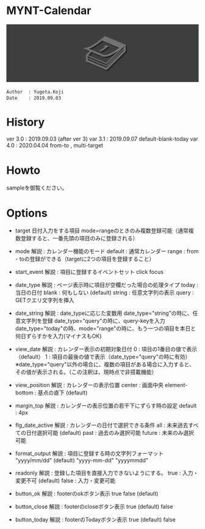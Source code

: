  MYNT-Calendar
==

![title-banner](docs/banner.png)

```
Author  : Yugeta.Koji
Date    : 2019.09.03
```


# History
  ver 3.0 : 2019.09.03 (after ver 3)
  var 3.1 : 2019.09.07 default-blank-today
  var 4.0 : 2020.04.04 from-to , multi-target
 
# Howto

  sampleを御覧ください。


# Options

  - target
    日付入力をする項目
    mode=rangeのときのみ複数登録可能（通常複数登録すると、一番先頭の項目のみに登録される）

  - mode
    解説 : カレンダー機能のモード
    default : 通常カレンダー
    range   : from - toの登録ができる（targetに2つの項目を登録すること）

  - start_event
    解説 : 項目に登録するイベントセット
    click
    focus

  - date_type
    解説 : ページ表示時に項目が空欄だった場合の処理タイプ
    today  : 当日の日付
    blank  : 何もしない (default)
    string : 任意文字列の表示
    query  : GETクエリ文字列を挿入

  - date_string
    解説 : date_typeに応じた変数用
    date_type="string"の時に、任意文字列を登録
    date_type="query"の時に、query-keyを入力
    date_type="today"の時、mode="range"の時に、もう一つの項目を本日と何日ずらすかを入力(マイナスもOK)

  - view_date
    解説 : カレンダー表示の初期対象日付
    0 : 項目の1番目の値で表示（default）
    1 : 項目の最後の値で表示（date_type="query"の時に有効）
    ※date_type="query"以外の場合に、複数の項目がある場合に入力すると、その値が表示される。（この注釈は、現時点で非搭載機能）

  - view_position
    解説 : カレンダーの表示位置
    center         : 画面中央
    element-bottom : 基点の直下 (default)

  - margin_top
    解説 : カレンダーの表示位置の若干下にずらす時の設定
    default : 4px

  - flg_date_active
    解説 : カレンダーの日付で選択できる条件
    all    : 未来過去すべての日付選択可能 (default)
    past   : 過去のみ選択可能
    future : 未来のみ選択可能

  - format_output
    解説 : 項目に登録する時の文字列フォーマット
    "yyyy/mm/dd" (default)
    "yyyy-mm-dd"
    "yyyymmdd"

  - readonly
    解説 : 登録した項目を直接入力できないようにする。
    true : 入力・変更不可 (default)
    false : 入力・変更可能

  - button_ok
    解説 : footerのokボタン表示
    true
    false (default)

  - button_close
    解説 : footerのcloseボタン表示
    true (default)
    false

  - button_today
    解説 : footerのTodayボタン表示
    true (default)
    false
